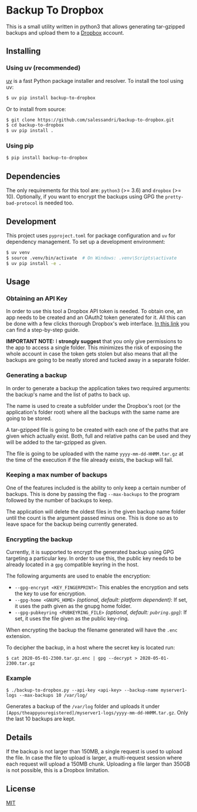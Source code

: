 # Backup To Dropbox

This is a small utility written in python3 that allows generating tar-gzipped backups and upload them to a [Dropbox](https://www.dropbox.com) account.

## Installing

### Using uv (recommended)

[uv](https://github.com/astral-sh/uv) is a fast Python package installer and resolver. To install the tool using uv:

```bash
$ uv pip install backup-to-dropbox
```

Or to install from source:

```bash
$ git clone https://github.com/salessandri/backup-to-dropbox.git
$ cd backup-to-dropbox
$ uv pip install .
```

### Using pip

```bash
$ pip install backup-to-dropbox
```

## Dependencies

The only requirements for this tool are: `python3` (>= 3.6) and `dropbox` (>= 10). Optionally, if you want to encrypt the backups using GPG the `pretty-bad-protocol` is needed too.

## Development

This project uses `pyproject.toml` for package configuration and `uv` for dependency management. To set up a development environment:

```bash
$ uv venv
$ source .venv/bin/activate  # On Windows: .venv\Scripts\activate
$ uv pip install -e .
```

## Usage

### Obtaining an API Key

In order to use this tool a Dropbox API token is needed. To obtain one, an app needs to be created and an OAuth2 token generated for it.
All this can be done with a few clicks thorough Dropbox's web interface.
[In this link](https://www.iperiusbackup.net/en/create-dropbox-app-get-authentication-token/) you can find a step-by-step guide.

**IMPORTANT NOTE:** I **strongly suggest** that you only give permissions to the app to access a single folder. This minimizes the risk of exposing the whole account in case the token gets stolen but also means that all the backups are going to be neatly stored and tucked away in a separate folder.

### Generating a backup

In order to generate a backup the application takes two required arguments: the backup's name and the list of paths to back up.

The name is used to create a subfolder under the Dropbox's root (or the application's folder root) where all the backups with the same name are going to be stored.

A tar-gzipped file is going to be created with each one of the paths that are given which actually exist.
Both, full and relative paths can be used and they will be added to the tar-gzipped as given.

The file is going to be uploaded with the name `yyyy-mm-dd-HHMM.tar.gz` at the time of the execution if the file already exists, the backup will fail.

### Keeping a max number of backups

One of the features included is the ability to only keep a certain number of backups. This is done by passing the flag `--max-backups` to the program followed by the number of backups to keep.

The application will delete the oldest files in the given backup name folder until the count is the argument passed minus one.
This is done so as to leave space for the backup being currently generated.

### Encrypting the backup

Currently, it is supported to encrypt the generated backup using GPG targeting a particular key.
In order to use this, the public key needs to be already located in a `gpg` compatible keyring in the host.

The following arguments are used to enable the encryption:

 - `--gpg-encrypt <KEY_FINGERPRINT>`: This enables the encryption and sets the key to use for encryption.
 - `--gpg-home <GNUPG_HOME>` _(optional, default: platform dependent)_: If set, it uses the path given as the gnupg home folder.
 - `--gpg-pubkeyring <PUBKEYRING_FILE>` _(optional, default: `pubring.gpg`)_: If set, it uses the file given as the public key-ring.

When encrypting the backup the filename generated will have the `.enc` extension.

To decipher the backup, in a host where the secret key is located run:

```
$ cat 2020-05-01-2300.tar.gz.enc | gpg --decrypt > 2020-05-01-2300.tar.gz
```

### Example

```
$ ./backup-to-dropbox.py --api-key <api-key> --backup-name myserver1-logs --max-backups 10 /var/log/
```

Generates a backup of the `/var/log` folder and uploads it under `[Apps/theappyouregistered]/myserver1-logs/yyyy-mm-dd-HHMM.tar.gz`.
Only the last 10 backups are kept.

## Details

If the backup is not larger than 150MB, a single request is used to upload the file.
In case the file to upload is larger, a multi-request session where each request will upload a 150MB chunk.
Uploading a file larger than 350GB is not possible, this is a Dropbox limitation.

## License

[MIT](https://tldrlegal.com/license/mit-license)
